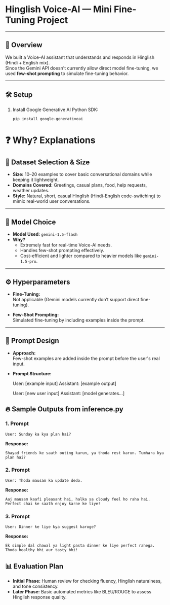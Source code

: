 # Hinglish Voice-AI — Mini Fine-Tuning Project

---

## 📖 Overview

We built a Voice-AI assistant that understands and responds in Hinglish (Hindi + English mix).  
Since the Gemini API doesn't currently allow direct model fine-tuning, we used **few-shot prompting** to simulate fine-tuning behavior.

---

## 🛠 Setup

1. Install Google Generative AI Python SDK:
   ```bash
   pip install google-generativeai


# ❓ Why? Explanations

## 📄 Dataset Selection & Size

- **Size:** 10–20 examples to cover basic conversational domains while keeping it lightweight.
- **Domains Covered:** Greetings, casual plans, food, help requests, weather updates.
- **Style:** Natural, short, casual Hinglish (Hindi-English code-switching) to mimic real-world user conversations.

---

## 🧠 Model Choice

- **Model Used:** `gemini-1.5-flash`
- **Why?**
  - Extremely fast for real-time Voice-AI needs.
  - Handles few-shot prompting effectively.
  - Cost-efficient and lighter compared to heavier models like `gemini-1.5-pro`.

---

## ⚙️ Hyperparameters

- **Fine-Tuning:**  
  Not applicable (Gemini models currently don’t support direct fine-tuning).
  
- **Few-Shot Prompting:**  
  Simulated fine-tuning by including examples inside the prompt.

---

## 📝 Prompt Design

- **Approach:**  
  Few-shot examples are added inside the prompt before the user's real input.

- **Prompt Structure:**
   
   User: [example input]
   Assistant: [example output]

   User: [new user input]
   Assistant: [model generates...]


## 🔥 Sample Outputs from inference.py

### 1. Prompt
```
User: Sunday ka kya plan hai?
```

**Response:**
```
Shayad friends ke saath outing karun, ya thoda rest karun. Tumhara kya plan hai?
```

### 2. Prompt
```
User: Thoda mausam ka update dedo.
```

**Response:**
```
Aaj mausam kaafi pleasant hai, halka sa cloudy feel ho raha hai. Perfect chai ke saath enjoy karne ke liye!
```

### 3. Prompt
```
User: Dinner ke liye kya suggest karoge?
```

**Response:**
```
Ek simple dal chawal ya light pasta dinner ke liye perfect rahega. Thoda healthy bhi aur tasty bhi!
```

## 📊 Evaluation Plan

* **Initial Phase:** Human review for checking fluency, Hinglish naturalness, and tone consistency.
* **Later Phase:** Basic automated metrics like BLEU/ROUGE to assess Hinglish response quality.

